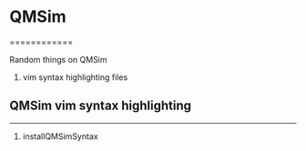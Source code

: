 # QMSim
============

Random things on QMSim

1) vim syntax highlighting files

## QMSim vim syntax highlighting
-------------

1. installQMSimSyntax




